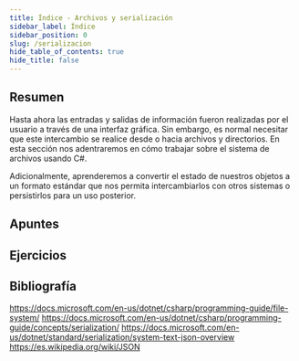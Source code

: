 ```yaml
---
title: Índice - Archivos y serialización
sidebar_label: Índice
sidebar_position: 0
slug: /serializacion
hide_table_of_contents: true
hide_title: false
---
```


## Resumen
Hasta ahora las entradas y salidas de información fueron realizadas por el usuario a través de una interfaz gráfica. Sin embargo, es normal necesitar que este intercambio se realice desde o hacia archivos y directorios. En esta sección nos adentraremos en cómo trabajar sobre el sistema de archivos usando C#.

Adicionalmente, aprenderemos a convertir el estado de nuestros objetos a un formato estándar que nos permita intercambiarlos con otros sistemas o persistirlos para un uso posterior. 

## Apuntes

## Ejercicios

## Bibliografía
https://docs.microsoft.com/en-us/dotnet/csharp/programming-guide/file-system/
https://docs.microsoft.com/en-us/dotnet/csharp/programming-guide/concepts/serialization/
https://docs.microsoft.com/en-us/dotnet/standard/serialization/system-text-json-overview
https://es.wikipedia.org/wiki/JSON